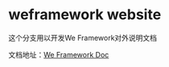 # weframework website

这个分支用以开发We Framework对外说明文档


文档地址：[We Framework Doc](http://webenergy.github.com/ "We Framework Doc")
